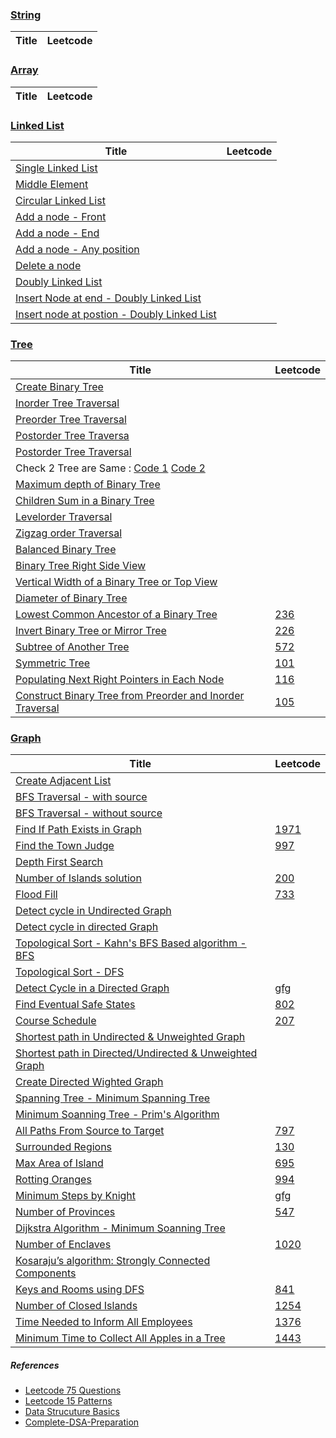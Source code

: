 ### [String](https://github.com/shasssi/Data-Structure/tree/master/string)

|      Title     |   Leetcode   
|----------------|--------------

### [Array](https://github.com/shasssi/Data-Structure/tree/master/array)

|      Title     |   Leetcode   
|----------------|--------------

### [Linked List](https://github.com/shasssi/Data-Structure/tree/master/linked-list)

|      Title     |   Leetcode   
|----------------|--------------
|[Single Linked List](https://github.com/shasssi/Data-Structure/blob/master/linked-list/Single-LinkedList.js)|
|[Middle Element](https://github.com/shasssi/Data-Structure/blob/master/linked-list/middle-element.js)|
|[Circular Linked List](https://github.com/shasssi/Data-Structure/blob/master/linked-list/create-circular-linked-list.js)|
|[Add a node - Front](https://github.com/shasssi/Data-Structure/blob/master/linked-list/add-a-node-at-front.js)|
|[Add a node - End](https://github.com/shasssi/Data-Structure/blob/master/linked-list/add-a-node-at-end.js)|
|[Add a node - Any position](https://github.com/shasssi/Data-Structure/blob/master/linked-list/add-node-at-any-position.js)|
|[Delete a node](https://github.com/shasssi/Data-Structure/blob/master/linked-list/delete-a-node.js)|
|[Doubly Linked List](https://github.com/shasssi/Data-Structure/blob/master/linked-list/create-doubly-linked-list.js)|
|[Insert Node at end - Doubly Linked List](https://github.com/shasssi/Data-Structure/blob/master/linked-list/insert-node-at-end-doubly-linked-list.js)|
|[Insert node at postion - Doubly Linked List](https://github.com/shasssi/Data-Structure/blob/master/linked-list/insert-node-at-position-doubly-linked-list.js)|


### [Tree](https://github.com/shasssi/Data-Structure/tree/master/tree)

|      Title     |   Leetcode   
|----------------|--------------
|[Create Binary Tree](https://github.com/shasssi/Data-Structure/blob/master/tree/create-binary-tree.js)|
|[Inorder Tree Traversal](https://github.com/shasssi/Data-Structure/blob/master/tree/inorder-tree-traversal.js)|
|[Preorder Tree Traversal](https://github.com/shasssi/Data-Structure/blob/master/tree/preorder-tree-traversal.js)|
|[Postorder Tree Traversa](https://github.com/shasssi/Data-Structure/blob/master/tree/postorder-tree-traversal.js)|
|[Postorder Tree Traversal](https://github.com/shasssi/Data-Structure/blob/master/tree/postorder-tree-traversal.js)|
|Check 2 Tree are Same : [Code 1](https://github.com/shasssi/Data-Structure/blob/master/tree/same-tree-v2.js) [Code 2](https://github.com/shasssi/Data-Structure/blob/master/tree/same-tree-v1.js)|
|[Maximum depth of Binary Tree](https://github.com/shasssi/Data-Structure/blob/master/tree/max-depth-binary-tree.js)|
|[Children Sum in a Binary Tree](https://github.com/shasssi/Data-Structure/blob/master/tree/children-sum-parent.js)|
|[Levelorder Traversal](https://github.com/shasssi/Data-Structure/blob/master/tree/level-order-traversal.js)|
|[Zigzag order Traversal](https://github.com/shasssi/Data-Structure/blob/master/tree/zigzag-order-traversal.js)|
|[Balanced Binary Tree](https://github.com/shasssi/Data-Structure/blob/master/tree/balanced-binary-tree.js)|
|[Binary Tree Right Side View](https://github.com/shasssi/Data-Structure/blob/master/tree/binary-tree-right-side-view.js)|
|[Vertical Width of a Binary Tree or Top View](https://github.com/shasssi/Data-Structure/blob/master/tree/binary-tree-top-side-view.js)|
|[Diameter of Binary Tree](https://github.com/shasssi/Data-Structure/blob/master/tree/diameter-of-binary-tree.js)|
|[ Lowest Common Ancestor of a Binary Tree](https://github.com/shasssi/Data-Structure/blob/master/tree/lowset-common-ancestor.js)|[236](https://leetcode.com/problems/lowest-common-ancestor-of-a-binary-tree/description/)|
|[Invert Binary Tree or Mirror Tree](https://github.com/shasssi/Data-Structure/blob/master/tree/invert-binary-tree.js)|[226](https://leetcode.com/problems/invert-binary-tree/description/)|
|[Subtree of Another Tree](https://github.com/shasssi/Data-Structure/blob/master/tree/subtree-of-another-tree.js)|[572](https://leetcode.com/problems/subtree-of-another-tree/description/)|
|[Symmetric Tree](https://github.com/shasssi/Data-Structure/blob/master/tree/symmetric-tree.js)|[101](https://leetcode.com/problems/symmetric-tree/description/)|
|[Populating Next Right Pointers in Each Node](https://github.com/shasssi/Data-Structure/blob/master/tree/populate-next-right-pointers.js)|[116](https://leetcode.com/problems/populating-next-right-pointers-in-each-node/description/)|
|[Construct Binary Tree from Preorder and Inorder Traversal](https://github.com/shasssi/Data-Structure/blob/master/tree/construct-binary-tree-from-inorder-preorder.js)|[105](https://leetcode.com/problems/construct-binary-tree-from-preorder-and-inorder-traversal/description/)|

### [Graph](https://github.com/shasssi/Data-Structure/tree/master/graph)

|      Title     |   Leetcode   
|----------------|--------------
|[Create Adjacent List](https://github.com/shasssi/Data-Structure/blob/master/graph/create-adjacent-list.js)|
|[BFS Traversal - with source](https://github.com/shasssi/Data-Structure/blob/master/graph/breadth-first-search-with-source.js)|
|[BFS Traversal - without source](https://github.com/shasssi/Data-Structure/blob/master/graph/breadth-first-search-without-source.js)|
|[Find If Path Exists in Graph](https://github.com/shasssi/Data-Structure/blob/master/graph/find-if-path-exist.js)|[1971](https://leetcode.com/problems/find-if-path-exists-in-graph/description/)|
|[Find the Town Judge](https://github.com/shasssi/Data-Structure/blob/master/graph/find-the-town-judge.js)|[997](https://leetcode.com/problems/find-the-town-judge/description/)|
|[Depth First Search](https://github.com/shasssi/Data-Structure/blob/master/graph/depth-first-search.js)|
|[Number of Islands solution](https://github.com/shasssi/Data-Structure/blob/master/graph/number-of-islands.js)|[200](https://leetcode.com/problems/number-of-islands/description/)|
|[Flood Fill](https://github.com/shasssi/Data-Structure/blob/master/graph/flood-fill-image.js)|[733](https://leetcode.com/problems/flood-fill/description/)|
|[Detect cycle in Undirected Graph](https://github.com/shasssi/Data-Structure/blob/master/graph/detect-cycle.js)|[]()|
|[Detect cycle in directed Graph](https://github.com/shasssi/Data-Structure/blob/master/graph/detect-cycle-in-directed-graph.js)|[]()|
|[Topological Sort - Kahn's BFS Based algorithm - BFS](https://github.com/shasssi/Data-Structure/blob/master/graph/topological-sort-bfs.js)|[]()|
|[Topological Sort - DFS](https://github.com/shasssi/Data-Structure/blob/master/graph/topological-sort-dfs.js)|[]()|
|[Detect Cycle in a Directed Graph](https://github.com/shasssi/Data-Structure/blob/master/graph/detect-cycle-in-directed-graph.js)|[gfg](https://www.geeksforgeeks.org/problems/detect-cycle-in-a-directed-graph/1)|
|[Find Eventual Safe States](https://github.com/shasssi/Data-Structure/blob/master/graph/find-eventual-safe-states.js)|[802](https://leetcode.com/problems/find-eventual-safe-states/description/)|
|[Course Schedule](https://github.com/shasssi/Data-Structure/blob/master/graph/course-schedule.js)|[207](https://leetcode.com/problems/course-schedule/description/)|
|[Shortest path in Undirected & Unweighted Graph](https://github.com/shasssi/Data-Structure/blob/master/graph/shortest-path-in-unweighted-graph.js)|[]()|
|[Shortest path in Directed/Undirected & Unweighted Graph](https://github.com/shasssi/Data-Structure/blob/master/graph/shortest-path-in-DAG.js)|[]()|
|[Create Directed Wighted Graph](https://github.com/shasssi/Data-Structure/blob/master/graph/create-directed-weighted-graph.js)|[]()|
|[Spanning Tree - Minimum Spanning Tree](https://github.com/shasssi/Data-Structure/blob/master/graph/minimum-spanning-tree.js)|[]()|
|[Minimum Soanning Tree - Prim's Algorithm](https://github.com/shasssi/Data-Structure/blob/master/graph/minimum-spanning-tree-prims-algo.js)|[]()|
|[All Paths From Source to Target](https://github.com/shasssi/Data-Structure/blob/master/graph/all-path-from-source-to-target.js)|[797](https://leetcode.com/problems/all-paths-from-source-to-target/description/)|
|[Surrounded Regions](https://github.com/shasssi/Data-Structure/blob/master/graph/surrounded-regions.js)|[130](https://leetcode.com/problems/surrounded-regions/description/)|
|[Max Area of Island](https://github.com/shasssi/Data-Structure/blob/master/graph/maximum-area-of-island.js)|[695](https://leetcode.com/problems/max-area-of-island/description/)|
|[Rotting Oranges](https://github.com/shasssi/Data-Structure/blob/master/graph/rotting-oranges.js)|[994](https://leetcode.com/problems/rotting-oranges/description/)|
|[Minimum Steps by Knight](https://github.com/shasssi/Data-Structure/blob/master/graph/steps-by-knight.js)|[gfg](https://www.geeksforgeeks.org/problems/steps-by-knight5927/1)|
|[Number of Provinces](https://github.com/shasssi/Data-Structure/blob/master/graph/number-of-provinces.js)|[547](https://leetcode.com/problems/number-of-provinces/description/)|
|[Dijkstra Algorithm - Minimum Soanning Tree](https://github.com/shasssi/Data-Structure/blob/master/graph/dijkstra-algorithm.js)|[]()|
|[Number of Enclaves](https://github.com/shasssi/Data-Structure/blob/master/graph/number-of-enclaves.js)|[1020](https://leetcode.com/problems/number-of-enclaves/description/)|
|[Kosaraju’s algorithm: Strongly Connected Components](https://github.com/shasssi/Data-Structure/blob/master/graph/kosaraju-algorithm.js)|[]()|
|[Keys and Rooms using DFS](https://github.com/shasssi/Data-Structure/blob/master/graph/keys-and-rooms.js)|[841](https://leetcode.com/problems/keys-and-rooms/description/)|
|[Number of Closed Islands](https://github.com/shasssi/Data-Structure/blob/master/graph/number-of-closed-islands.js)|[1254](https://leetcode.com/problems/number-of-closed-islands/description/)|
|[Time Needed to Inform All Employees](https://github.com/shasssi/Data-Structure/blob/master/graph/time-needed-to-inform-all-employees.js)|[1376](https://leetcode.com/problems/time-needed-to-inform-all-employees/description/)|
|[Minimum Time to Collect All Apples in a Tree](https://github.com/shasssi/Data-Structure/blob/master/graph/max-time-to-collect-apple.js)|[1443](https://leetcode.com/problems/minimum-time-to-collect-all-apples-in-a-tree/description/)|


##### References
- [Leetcode 75 Questions](https://docs.google.com/spreadsheets/d/1Mah7MuUMdQ4B4Vpw55TnAYmJXRxJQ4MBQJDUGNLEXbc/edit?usp=sharing)
- [Leetcode 15 Patterns](https://www.youtube.com/watch?v=DjYZk8nrXVY)
- [Data Strucuture Basics](https://www.youtube.com/watch?v=nbgtyBKn2tI&list=PLzjZaW71kMwQ-JABTOTypnpRk1BnD2Nx4)
- [Complete-DSA-Preparation](https://github.com/Prince-1501/Complete-DSA-Preparation)
